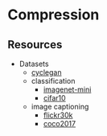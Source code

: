 # Compression

## Resources

 * Datasets
     - [cyclegan](https://www.kaggle.com/datasets/suyashdamle/cyclegan)
     - classification 
         + [imagenet-mini](https://www.kaggle.com/datasets/ifigotin/imagenetmini-1000)
         + [cifar10](https://www.kaggle.com/datasets/oxcdcd/cifar10)
     - image captioning 
         + [flickr30k](https://www.kaggle.com/datasets/hsankesara/flickr-image-dataset)
         + [coco2017](https://cocodataset.org/#download)
